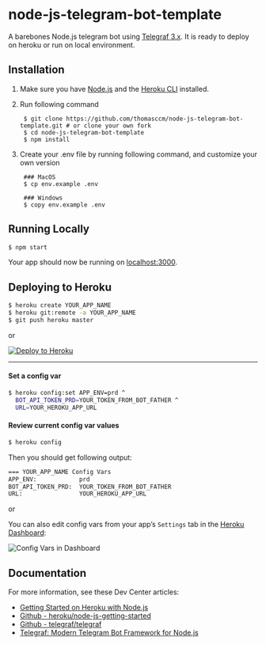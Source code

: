 # node-js-telegram-bot-template

A barebones Node.js telegram bot using [Telegraf 3.x](https://telegraf.js.org/). It is ready to deploy on heroku or run on local environment.

## Installation

1. Make sure you have [Node.js](http://nodejs.org/) and the [Heroku CLI](https://cli.heroku.com/) installed.

2. Run following command

		$ git clone https://github.com/thomasccm/node-js-telegram-bot-template.git # or clone your own fork
		$ cd node-js-telegram-bot-template
		$ npm install
	
3. Create your .env file by running following command, and customize your own version

		### MacOS
		$ cp env.example .env

		### Windows
		$ copy env.example .env

## Running Locally

```sh
$ npm start
```

Your app should now be running on [localhost:3000](http://localhost:3000/).

## Deploying to Heroku

```sh
$ heroku create YOUR_APP_NAME
$ heroku git:remote -a YOUR_APP_NAME
$ git push heroku master
```
or

[![Deploy to Heroku](https://www.herokucdn.com/deploy/button.png)](https://heroku.com/deploy)

---
#### Set a config var
```sh
$ heroku config:set APP_ENV=prd ^
  BOT_API_TOKEN_PRD=YOUR_TOKEN_FROM_BOT_FATHER ^
  URL=YOUR_HEROKU_APP_URL
```
#### Review current config var values
```sh
$ heroku config
```
Then you should get following output:
```sh
=== YOUR_APP_NAME Config Vars
APP_ENV:			prd
BOT_API_TOKEN_PRD:	YOUR_TOKEN_FROM_BOT_FATHER
URL:				YOUR_HEROKU_APP_URL
```
or 

You can also edit config vars from your app’s `Settings` tab in the [Heroku Dashboard](https://dashboard.heroku.com/):

![Config Vars in Dashboard](https://devcenter1.assets.heroku.com/article-images/321-imported-1443570183-321-imported-1443554644-389-original.jpg)

## Documentation

For more information, see these Dev Center articles:

- [Getting Started on Heroku with Node.js](https://devcenter.heroku.com/articles/getting-started-with-nodejs)
- [Github - heroku/node-js-getting-started](https://github.com/heroku/node-js-getting-started)
- [Github - telegraf/telegraf](https://github.com/telegraf/telegraf)
- [Telegraf: Modern Telegram Bot Framework for Node.js](https://telegraf.js.org/)